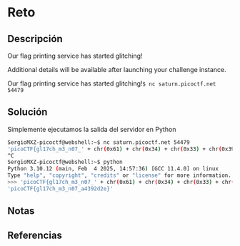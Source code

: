 # Reto
## Descripción
Our flag printing service has started glitching!

Additional details will be available after launching your challenge instance.

Our flag printing service has started glitching!`$ nc saturn.picoctf.net 54479`
## Solución
Simplemente ejecutamos la salida del servidor en Python
```bash
SergioMXZ-picoctf@webshell:~$ nc saturn.picoctf.net 54479
'picoCTF{gl17ch_m3_n07_' + chr(0x61) + chr(0x34) + chr(0x33) + chr(0x39) + chr(0x32) + chr(0x64) + chr(0x32) + chr(0x65) + '}'
^C
SergioMXZ-picoctf@webshell:~$ python
Python 3.10.12 (main, Feb  4 2025, 14:57:36) [GCC 11.4.0] on linux
Type "help", "copyright", "credits" or "license" for more information.
>>> 'picoCTF{gl17ch_m3_n07_' + chr(0x61) + chr(0x34) + chr(0x33) + chr(0x39) + chr(0x32) + chr(0x64) + chr(0x32) + chr(0x65) + '}'
'picoCTF{gl17ch_m3_n07_a4392d2e}'
```
## Notas
## Referencias
